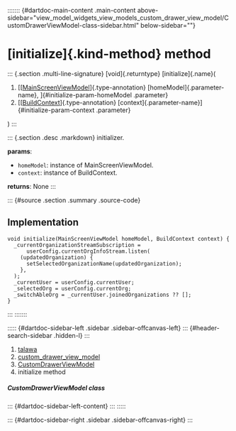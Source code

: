 ::::::: {#dartdoc-main-content .main-content above-sidebar="view_model_widgets_view_models_custom_drawer_view_model/CustomDrawerViewModel-class-sidebar.html" below-sidebar=""}
<div>

# [initialize]{.kind-method} method

</div>

::: {.section .multi-line-signature}
[void]{.returntype} [initialize]{.name}(

1.  [[[MainScreenViewModel](../../view_model_main_screen_view_model/MainScreenViewModel-class.html)]{.type-annotation}
    [homeModel]{.parameter-name}, ]{#initialize-param-homeModel
    .parameter}
2.  [[[BuildContext](https://api.flutter.dev/flutter/widgets/BuildContext-class.html)]{.type-annotation}
    [context]{.parameter-name}]{#initialize-param-context .parameter}

)
:::

::: {.section .desc .markdown}
initializer.

**params**:

-   `homeModel`: instance of MainScreenViewModel.
-   `context`: instance of BuildContext.

**returns**: None
:::

::: {#source .section .summary .source-code}
## Implementation

``` language-dart
void initialize(MainScreenViewModel homeModel, BuildContext context) {
  _currentOrganizationStreamSubscription =
      userConfig.currentOrgInfoStream.listen(
    (updatedOrganization) {
      setSelectedOrganizationName(updatedOrganization);
    },
  );
  _currentUser = userConfig.currentUser;
  _selectedOrg = userConfig.currentOrg;
  _switchAbleOrg = _currentUser.joinedOrganizations ?? [];
}
```
:::
:::::::

::::: {#dartdoc-sidebar-left .sidebar .sidebar-offcanvas-left}
::: {#header-search-sidebar .hidden-l}
:::

1.  [talawa](../../index.html)
2.  [custom_drawer_view_model](../../view_model_widgets_view_models_custom_drawer_view_model/)
3.  [CustomDrawerViewModel](../../view_model_widgets_view_models_custom_drawer_view_model/CustomDrawerViewModel-class.html)
4.  initialize method

##### CustomDrawerViewModel class

::: {#dartdoc-sidebar-left-content}
:::
:::::

::: {#dartdoc-sidebar-right .sidebar .sidebar-offcanvas-right}
:::
